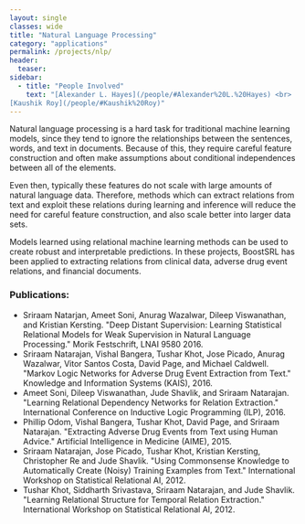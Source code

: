 ```yaml
---
layout: single
classes: wide
title: "Natural Language Processing"
category: "applications"
permalink: /projects/nlp/
header:
  teaser:
sidebar:
  - title: "People Involved"
    text: "[Alexander L. Hayes](/people/#Alexander%20L.%20Hayes) <br>
[Kaushik Roy](/people/#Kaushik%20Roy)"
---
```



Natural language processing is a hard task for traditional machine learning models, since they tend to ignore the relationships between the sentences, words, and text in documents. Because of this, they require careful feature construction and often make assumptions about conditional independences between all of the elements.

Even then, typically these features do not scale with large amounts of natural language data. Therefore, methods which can extract relations from text and exploit these relations during learning and inference will reduce the need for careful feature construction, and also scale better into larger data sets.

Models learned using relational machine learning methods can be used to create robust and interpretable predictions. In these projects, BoostSRL has been applied to extracting relations from clinical data, adverse drug event relations, and financial documents.

### Publications:

* Sriraam Natarjan, Ameet Soni, Anurag Wazalwar, Dileep Viswanathan, and Kristian Kersting. "Deep Distant Supervision: Learning Statistical Relational Models for Weak Supervision in Natural Language Processing." Morik Festschrift, LNAI 9580 2016.
* Sriraam Natarajan, Vishal Bangera, Tushar Khot, Jose Picado, Anurag Wazalwar, Vitor Santos Costa, David Page, and Michael Caldwell. "Markov Logic Networks for Adverse Drug Event Extraction from Text." Knowledge and Information Systems (KAIS), 2016.
* Ameet Soni, Dileep Viswanathan, Jude Shavlik, and Sriraam Natarajan. "Learning Relational Dependency Networks for Relation Extraction." International Conference on Inductive Logic Programming (ILP), 2016.
* Phillip Odom, Vishal Bangera, Tushar Khot, David Page, and Sriraam Natarajan. "Extracting Adverse Drug Events from Text using Human Advice." Artificial Intelligence in Medicine (AIME), 2015.
* Sriraam Natarajan, Jose Picado, Tushar Khot, Kristian Kersting, Christopher Re and Jude Shavlik. "Using Commonsense Knowledge to Automatically Create (Noisy) Training Examples from Text." International Workshop on Statistical Relational AI, 2012.
* Tushar Khot, Siddharth Srivastava, Sriraam Natarajan, and Jude Shavlik. "Learning Relational Structure for Temporal Relation Extraction." International Workshop on Statistical Relational AI, 2012.
